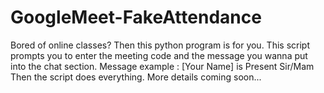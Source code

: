 # GoogleMeet-FakeAttendance
Bored of online classes? Then this python program is for you.
This script prompts you to enter the meeting code and the message you wanna put into the chat section.
Message example :
     [Your Name] is Present Sir/Mam
Then the script does everything.
More details coming soon...

